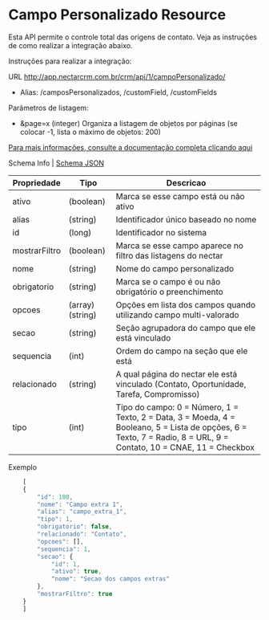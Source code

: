 # Campo Personalizado Resource

Esta API permite o controle total das origens de contato. Veja as instruções de como realizar a integração abaixo.

Instruções para realizar a integração:

URL
http://app.nectarcrm.com.br/crm/api/1/campoPersonalizado/
* Alias: /camposPersonalizados, /customField, /customFields

Parâmetros de listagem:
* &page=x (integer) Organiza a listagem de objetos por páginas (se colocar -1, lista o máximo de objetos: 200)

[Para mais informações, consulte a documentação completa clicando aqui](http://docs.nectarcrm.apiary.io)

Schema Info | [Schema JSON](schema.json)

Propriedade | Tipo | Descricao
------------ | ------------- | -------------
ativo | (boolean) | Marca se esse campo está ou não ativo
alias | (string) | Identificador único baseado no nome
id | (long) | Identificador no sistema
mostrarFiltro | (boolean) | Marca se esse campo aparece no filtro das listagens do nectar  
nome | (string) | Nome do campo personalizado
obrigatorio | (string) | Marca se o campo é ou não obrigatório o preenchimento
opcoes | (array)(string) | Opções em lista dos campos quando utilizando campo multi-valorado  
secao | (string) | Seção agrupadora do campo que ele está vinculado  
sequencia | (int) | Ordem do campo na seção que ele está  
relacionado | (string) | A qual página do nectar ele está vinculado (Contato, Oportunidade, Tarefa, Compromisso)
tipo | (int) | Tipo do campo: 0 = Número, 1 = Texto, 2 = Data, 3 = Moeda, 4 = Booleano, 5 = Lista de opções, 6 = Texto, 7 = Radio, 8 = URL, 9 = Contato, 10 = CNAE, 11 = Checkbox  

Exemplo
```js
    [
    {
        "id": 180,
        "nome": "Campo extra 1",
        "alias": "campo_extra_1",
        "tipo": 1,
        "obrigatorio": false,
        "relacionado": "Contato",
        "opcoes": [],
        "sequencia": 1,
        "secao": {
            "id": 1,
            "ativo": true,
            "nome": "Secao dos campos extras"
        },
        "mostrarFiltro": true
    }
    ]
```